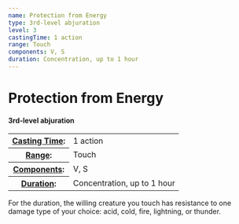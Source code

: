 ```yaml
---
name: Protection from Energy
type: 3rd-level abjuration
level: 3
castingTime: 1 action
range: Touch
components: V, S
duration: Concentration, up to 1 hour
---
```


Protection from Energy
======================

#### 3rd-level abjuration

<table cellspacing="0" class="statBlock"><tbody><tr><th><a href="/srd/spellcasting/castingASpell.htm#castingtime">Casting Time</a>:</th><td>1 action</td></tr><tr><th><a href="/srd/spellcasting/castingASpell.htm#range">Range</a>:</th><td>Touch</td></tr><tr><th><a href="/srd/spellcasting/castingASpell.htm#components">Components</a>:</th><td>V, S</td></tr><tr><th><a href="/srd/spellcasting/castingASpell.htm#duration">Duration</a>:</th><td>Concentration, up to 1 hour</td></tr></tbody></table>

For the duration, the willing creature you touch has resistance to one damage type of your choice: acid, cold, fire, lightning, or thunder.